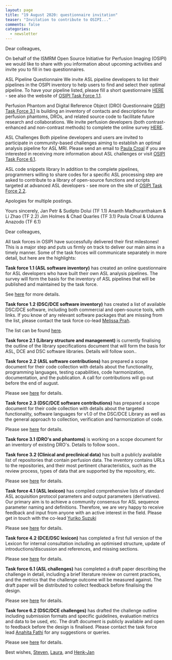```yaml
---
layout: page
title: "19 August 2020: questionnaire invitation"
teaser: "Invitation to contribute to OSIPI..."
comments: false
categories:
  - newsletter
---
```


Dear colleagues,

On behalf of the ISMRM Open Source Initiative for Perfusion Imaging (OSIPI) we would like to share with you information about upcoming activities and invite you to fill in two questionnaires. 

ASL Pipeline Questionnaire
We invite ASL pipeline developers to list their pipelines in the OSIPI inventory to help users to find and select their optimal pipeline. To have your pipeline listed, please fill a short questionnaire [HERE](https://docs.google.com/forms/d/e/1FAIpQLSf-4_pBXFA31htMNPZo1kQgcY0EJ5_AWxjyvkkYIQVGUHo6sg/viewform) - see also the website of [OSIPI Task Force 1.1](https://www.osipi.org/task-force-1-1/).

Perfusion Phantom and Digital Reference Object (DRO) Questionnaire
[OSIPI Task Force 3.1](https://www.osipi.org/task-force-3-1/) is building an inventory of contacts and descriptions for perfusion phantoms, DROs, and related source code to facilitate future research and collaborations. We invite perfusion developers (both contrast-enhanced and non-contrast methods) to complete the online survey [HERE](https://docs.google.com/forms/d/e/1FAIpQLSds0Ao-jAHrljckEBndGBnkAmOmkB1-YSdAHjFCDZijOS1ghw/viewform).

ASL Challenges
Both pipeline developers and users are invited to participate in community-based challenges aiming to establish an optimal analysis pipeline for ASL MRI. Please send an email to <a href="mailto:Paula.Croal@nottingham.ac.uk">Paula Croal</a> if you are interested in receiving more information about ASL challenges or visit [OSIPI Task Force 6.1](https://www.osipi.org/task-force-6-1/).

ASL code snippets library
In addition to the complete pipelines, programmers willing to share codes for a specific ASL processing step are asked to contribute to a library of open-source functions and scripts targeted at advanced ASL developers - see more on the site of [OSIPI Task Force 2.2](https://www.osipi.org/task-force-2-2/).

Apologies for multiple postings.
 
Yours sincerely,
Jan Petr & Sudipto Dolui (TF 1.1)
Ananth Madhuranthakam & Li Zhao (TF 2.2)
Jim Holmes & Chad Quarles (TF 3.1)
Paula Croal & Udunna Anazodo (TF 6.1)





Dear colleagues,

All task forces in OSIPI have successfully delivered their first milestones! This is a major step and puts us firmly on track to deliver our main aims in a timely manner. Some of the task forces will communicate separately in more detail, but here are the highlights:

**Task force 1.1 (ASL software inventory)** has created an online questionnaire for ASL developers who have built their own ASL analysis pipelines. The survey will form the basis for the inventory of ASL pipelines that will be published and maintained by the task force. 

See [here](https://docs.google.com/forms/d/e/1FAIpQLSf-4_pBXFA31htMNPZo1kQgcY0EJ5_AWxjyvkkYIQVGUHo6sg/viewform) for more details.

**Task force 1.2 (DSC/DCE software inventory)** has created a list of available DSC/DCE software, including both commercial and open-source tools, with links. If you know of any relevant software packages that are missing from the list, please contact the task force co-lead [Melissa Prah](mailto:mprah@mcw.edu).

The list can be found [here](https://drive.google.com/file/d/14avwqgQv6l0Uw7xExz9P0w-rwwY-e2cA/view). 

**Task force 2.1 (Library structure and management)** is currently finalising the outline of the library specifications document that will form the basis for ASL, DCE and DSC software libraries. Details will follow soon..

**Task force 2.2 (ASL software contributions)** has prepared a scope document for their code collection with details about the functionality, programming languages, testing capabilities, code harmonization, documentation, and the publication. A call for contributions will go out before the end of august. 

Please see [here](https://docs.google.com/document/d/1ioVbJKTfeoIGwCYcq6IsWwl9o_W4wRfeSFHXo6msCQQ/edit#) for details. 

**Task force 2.3 (DSC/DCE software contributions)** has prepared a scope document for their code collection with details about the targeted functionality, software languages for v1.0 of the DSC/DCE Library as well as the general approach to collection, verification and harmonization of code. 

Please see [here](https://docs.google.com/document/d/1SmGhdzUPREHjpGtSEQohmIYz1Fi-XmHm0R8_Qp8xCuI/edit#heading=h.qbn3y9arw2jn) for details. 

**Task force 3.1 (DRO's and phantoms)** is working on a scope document for an inventory of existing DRO's. Details to follow soon..

**Task force 3.2 (Clinical and preclinical data)** has built a publicly available list of repositories that contain perfusion data. The inventory contains URLs to the repositories, and their most pertinent characteristics, such as the review process, types of data that are supported by the repository, etc. 

Please see [here](https://docs.google.com/spreadsheets/d/1CF-Vvii6IUWf-ZUbmDUhgCf2RXAxtw4E4kIGO_HQWKY/edit#gid=1936606832) for details. 

**Task force 4.1 (ASL lexicon)** has compiled comprehensive lists of standard ASL acquisition protocol parameters and output parameters (derivatives). Our primary aim is to achieve a community consensus for ASL sequence parameter naming and definitions. Therefore, we are very happy to receive feedback and input from anyone with an active interest in the field. Please get in touch with the co-lead [Yuriko Suzuki](mailto:yuriko.suzuki@eng.ox.ac.uk)

Please see [here](https://docs.google.com/document/d/1vj0Tp4yur4dpJntF90yy2bOBUx33FG-w/edit) for details. 

**Task force 4.2 (DCE/DSC lexicon)** has completed a first full version of the Lexicon for internal consultation including an optimised structure, update of introductions/discussion and references, and missing sections. 

Please see [here](https://docs.google.com/document/d/13OwzpbuMDrbCQZaN0p9_kyK8dTWu2VHaaU_wsQAP4C4/edit#heading=h.pto97fttpbsb) for details. 

**Task force 6.1 (ASL challenges)** has completed a draft paper describing the challenge in detail, including a brief literature review on current practices, and the metrics that the challenge outcome will be measured against. The draft paper will be distributed to collect feedback before finalising the design.

Please see [here](https://docs.google.com/document/d/1EtG5TVZotnvXSufboh707lAIq1imPg2CTVaMnIN01iA/edit) for details.

**Task force 6.2 (DSC/DCE challenges)** has drafted the challenge outline including submission formats and specific guidelines, evaluation metrics and data to be used, etc. The draft document is publicly available and open to feedback before the design is finalised. Please contact the task force lead [Anahita Fathi](mailto:Anahita.Fathikazerooni@pennmedicine.upenn.edu) for any suggestions or queries. 

Please see [here](https://docs.google.com/document/d/1DXJsKwLrAeh471SLhlvEFaNtw-ePLZcBsxSzM8QJ_KM/edit?usp=sharing) for details.



Best wishes,
<a href="mailto:s.sourbron@sheffield.ac.uk">Steven</a>, <a href="mailto:laura.bell@barrowneuro.org">Laura</a>, and <a href="mailto:henkjanmutsaerts@gmail.com">Henk-Jan</a>
